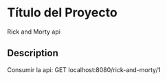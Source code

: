 # Título del Proyecto

Rick and Morty api

## Description


Consumir la api: 
GET localhost:8080/rick-and-morty/1

